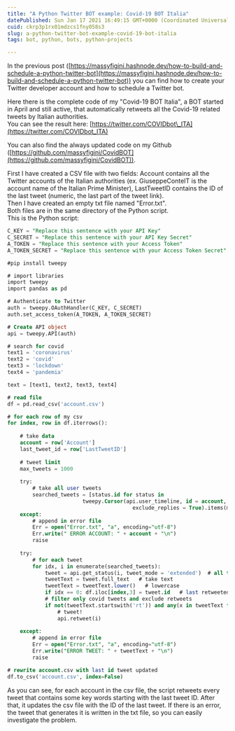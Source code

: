 ```yaml
---
title: "A Python Twitter BOT example: Covid-19 BOT Italia"
datePublished: Sun Jan 17 2021 16:49:15 GMT+0000 (Coordinated Universal Time)
cuid: ckrp3p1rx01mdzcs1fny058s3
slug: a-python-twitter-bot-example-covid-19-bot-italia
tags: bot, python, bots, python-projects

---
```


In the previous post ([https://massyfigini.hashnode.dev/how-to-build-and-schedule-a-python-twitter-bot](https://massyfigini.hashnode.dev/how-to-build-and-schedule-a-python-twitter-bot)) you can find how to create your Twitter developer account and how to schedule a Twitter bot.

Here there is the complete code of my "Covid-19 BOT Italia", a BOT started in April and still active, that automatically retweets all the Covid-19 related tweets by Italian authorities.  
You can see the result here: [https://twitter.com/COVIDbot\_ITA](https://twitter.com/COVIDbot_ITA)

You can also find the always updated code on my Github ([https://github.com/massyfigini/CovidBOT](https://github.com/massyfigini/CovidBOT)).

First I have created a CSV file with two fields: Account contains all the Twitter accounts of the Italian authorities (ex. GiuseppeConteIT is the account name of the Italian Prime Minister), LastTweetID contains the ID of the last tweet (numeric, the last part of the tweet link).  
Then I have created an empty txt file named "Error.txt".  
Both files are in the same directory of the Python script.  
This is the Python script:

```sql
C_KEY = "Replace this sentence with your API Key"    
C_SECRET = "Replace this sentence with your API Key Secret"  
A_TOKEN = "Replace this sentence with your Access Token"  
A_TOKEN_SECRET = "Replace this sentence with your Access Token Secret"  

#pip install tweepy

# import libraries
import tweepy
import pandas as pd

# Authenticate to Twitter
auth = tweepy.OAuthHandler(C_KEY, C_SECRET)
auth.set_access_token(A_TOKEN, A_TOKEN_SECRET)

# Create API object
api = tweepy.API(auth)

# search for covid
text1 = 'coronavirus'
text2 = 'covid'
text3 = 'lockdown'
text4 = 'pandemia'

text = [text1, text2, text3, text4]

# read file
df = pd.read_csv('account.csv')

# for each row of my csv
for index, row in df.iterrows():
    
    # take data
    account = row['Account']
    last_tweet_id = row['LastTweetID']
    
    # tweet limit
    max_tweets = 1000
    
    try:
        # take all user tweets
        searched_tweets = [status.id for status in 
                        tweepy.Cursor(api.user_timeline, id = account, since_id = last_tweet_id,
                                        exclude_replies = True).items(max_tweets)]
    except:
        # append in error file
        Err = open("Error.txt", "a", encoding="utf-8")
        Err.write(" ERROR ACCOUNT: " + account + "\n")
        raise
    
    try:
        # for each tweet
        for idx, i in enumerate(searched_tweets):
            tweet = api.get_status(i, tweet_mode = 'extended')  # all the text
            tweetText = tweet.full_text   # take text
            tweetText = tweetText.lower()   # lowercase
            if idx == 0: df.iloc[index,3] = tweet.id   # last retweeted id
            # filter only covid tweets and exclude retweets
            if not(tweetText.startswith('rt')) and any(x in tweetText for x in text):
                # tweet!    
                api.retweet(i)
             
    except:
        # append in error file
        Err = open("Error.txt", "a", encoding="utf-8")
        Err.write("ERROR TWEET: " + tweetText + "\n")
        raise

# rewrite account.csv with last id tweet updated
df.to_csv('account.csv', index=False)
```

As you can see, for each account in the csv file, the script retweets every tweet that contains some key words starting with the last tweet ID. After that, it updates the csv file with the ID of the last tweet. If there is an error, the tweet that generates it is written in the txt file, so you can easily investigate the problem.